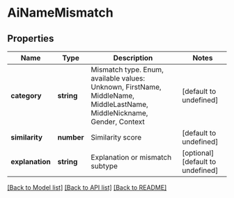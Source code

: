 # AiNameMismatch

## Properties
Name | Type | Description | Notes
------------ | ------------- | ------------- | -------------
**category** | **string** | Mismatch type. Enum, available values: Unknown, FirstName, MiddleName, MiddleLastName, MiddleNickname, Gender, Context | [default to undefined]
**similarity** | **number** | Similarity score              | [default to undefined]
**explanation** | **string** | Explanation or mismatch subtype              | [optional] [default to undefined]



[[Back to Model list]](README.md#documentation-for-models) [[Back to API list]](README.md#documentation-for-api-endpoints) [[Back to README]](README.md)
